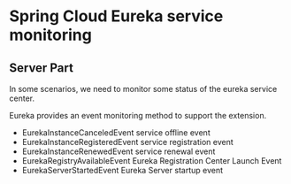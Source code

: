 # Spring Cloud Eureka service  monitoring
## Server Part 

In some scenarios, we need to monitor some status of the eureka service center. 

 Eureka provides an event monitoring method to support the extension.

* EurekaInstanceCanceledEvent service offline event
* EurekaInstanceRegisteredEvent service registration event
* EurekaInstanceRenewedEvent service renewal event
* EurekaRegistryAvailableEvent Eureka Registration Center Launch Event
* EurekaServerStartedEvent Eureka Server startup event

